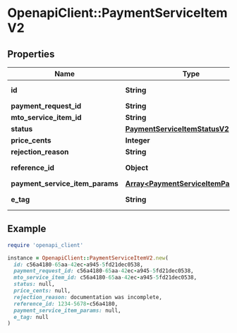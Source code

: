 # OpenapiClient::PaymentServiceItemV2

## Properties

| Name | Type | Description | Notes |
| ---- | ---- | ----------- | ----- |
| **id** | **String** |  | [optional][readonly] |
| **payment_request_id** | **String** |  | [optional] |
| **mto_service_item_id** | **String** |  | [optional] |
| **status** | [**PaymentServiceItemStatusV2**](PaymentServiceItemStatusV2.md) |  | [optional] |
| **price_cents** | **Integer** |  | [optional] |
| **rejection_reason** | **String** |  | [optional] |
| **reference_id** | **Object** |  | [optional][readonly] |
| **payment_service_item_params** | [**Array&lt;PaymentServiceItemParamV2&gt;**](PaymentServiceItemParamV2.md) |  | [optional] |
| **e_tag** | **String** |  | [optional][readonly] |

## Example

```ruby
require 'openapi_client'

instance = OpenapiClient::PaymentServiceItemV2.new(
  id: c56a4180-65aa-42ec-a945-5fd21dec0538,
  payment_request_id: c56a4180-65aa-42ec-a945-5fd21dec0538,
  mto_service_item_id: c56a4180-65aa-42ec-a945-5fd21dec0538,
  status: null,
  price_cents: null,
  rejection_reason: documentation was incomplete,
  reference_id: 1234-5678-c56a4180,
  payment_service_item_params: null,
  e_tag: null
)
```

